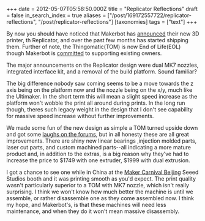 +++
date = 2012-05-07T05:58:50.000Z
title = "Replicator Reflections"
draft = false
in_search_index = true
aliases = ["/post/169172557722/replicator-reflections", "/post/replicator-reflections"]
[taxonomies]
tags = ["text"]
+++

By now you should have noticed that Makerbot has [announced](http://www.makerbot.com/blog/2012/01/09/introducing-the-makerbot-replicator/) their new 3D printer, th Replicator, and over the past few months has started shipping them. Further of note, the Thingomatic(TOM) is now End of Life(EOL) though Makerbot is [committed](http://www.makerbot.com/blog/2012/04/17/makerbot-thing-o-matics-where-we-are-now/) to supporting existing owners.

The major announcements on the Replicator design were dual MK7 nozzles, integrated interface kit, and a removal of the build platform. Sound familiar?

The big difference nobody saw coming seems to be a move towards the z axis being on the platform now and the nozzle being on the x/y, much like the Ultimaker. In the short term this will mean a slight speed increase as the platform won't wobble the print all around during prints. In the long run though, theres such legacy weight in the design that I don't see capability for massive speed increase without further improvements.

We made some fun of the new design as simple a TOM turned upside down and got some [laughs on the forums](http://groups.google.com/forum/#!topic/makerbot/wG7uSO2Jcmc), but in all honesty these are all great improvements. There are shiny new linear bearings ,injection molded parts, laser cut parts, and custom machined parts--all indicating a more mature product and, in addition to the extras, is a big reason why they've had to increase the price to $1749 with one extruder, $1999 with dual extrusion.

I got a chance to see one while in China at the [Maker Carnival Beijing](http://www.makercarnival.com/) Seeed Studios booth and it was printing smooth as you'd expect. The print quality wasn't particularly superior to a TOM with MK7 nozzle, which isn't really surprising. I think we won't know how much better the machine is until we assemble, or rather disassemble one as they come assembled now. I think my hope, and Makerbot's, is that these machines will need less maintenance, and when they do it won't mean massive disassembly.
